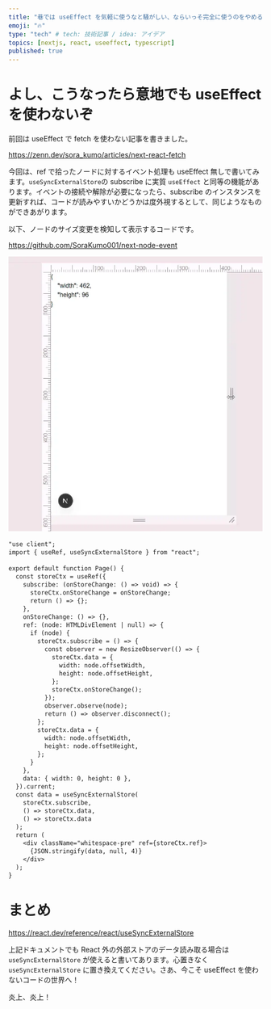 ```yaml
---
title: "巷では useEffect を気軽に使うなと騒がしい、ならいっそ完全に使うのをやめるのはどうだろう？"
emoji: "🔥"
type: "tech" # tech: 技術記事 / idea: アイデア
topics: [nextjs, react, useeffect, typescript]
published: true
---
```


# よし、こうなったら意地でも useEffect を使わないぞ

前回は useEffect で fetch を使わない記事を書きました。

https://zenn.dev/sora_kumo/articles/next-react-fetch

今回は、ref で拾ったノードに対するイベント処理も useEffect 無しで書いてみます。`useSyncExternalStore`の subscribe に実質 `useEffect` と同等の機能があります。イベントの接続や解除が必要になったら、subscribe のインスタンスを更新すれば、コードが読みやすいかどうかは度外視するとして、同じようなものができあがります。

以下、ノードのサイズ変更を検知して表示するコードです。

https://github.com/SoraKumo001/next-node-event

![](/images/89f5e683952b79/2025-05-13-08-41-49.webp)

```tsx
"use client";
import { useRef, useSyncExternalStore } from "react";

export default function Page() {
  const storeCtx = useRef({
    subscribe: (onStoreChange: () => void) => {
      storeCtx.onStoreChange = onStoreChange;
      return () => {};
    },
    onStoreChange: () => {},
    ref: (node: HTMLDivElement | null) => {
      if (node) {
        storeCtx.subscribe = () => {
          const observer = new ResizeObserver(() => {
            storeCtx.data = {
              width: node.offsetWidth,
              height: node.offsetHeight,
            };
            storeCtx.onStoreChange();
          });
          observer.observe(node);
          return () => observer.disconnect();
        };
        storeCtx.data = {
          width: node.offsetWidth,
          height: node.offsetHeight,
        };
      }
    },
    data: { width: 0, height: 0 },
  }).current;
  const data = useSyncExternalStore(
    storeCtx.subscribe,
    () => storeCtx.data,
    () => storeCtx.data
  );
  return (
    <div className="whitespace-pre" ref={storeCtx.ref}>
      {JSON.stringify(data, null, 4)}
    </div>
  );
}
```

# まとめ

https://react.dev/reference/react/useSyncExternalStore

上記ドキュメントでも React 外の外部ストアのデータ読み取る場合は `useSyncExternalStore` が使えると書いてあります。心置きなく `useSyncExternalStore` に置き換えてください。さあ、今こそ useEffect を使わないコードの世界へ！

炎上、炎上！
